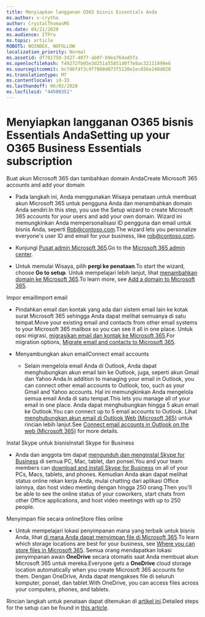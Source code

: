 ```yaml
---
title: Menyiapkan langganan O365 bisnis Essentials Anda
ms.author: v-crytho
author: CrystalThomasMS
ms.date: 04/21/2020
ms.audience: ITPro
ms.topic: article
ROBOTS: NOINDEX, NOFOLLOW
localization_priority: Normal
ms.assetid: df781750-3d27-4077-ab0f-b9ea764ad5fa
ms.openlocfilehash: f49272fb05e3d251a55851d0f7e8ac32111899e6
ms.sourcegitcommit: bc7d6f4f3c9f7060d073f5130e1ec856e248d020
ms.translationtype: MT
ms.contentlocale: id-ID
ms.lasthandoff: 06/02/2020
ms.locfileid: "44509351"
---
```

# <a name="setting-up-your-o365-business-essentials-subscription"></a><span data-ttu-id="efe97-102">Menyiapkan langganan O365 bisnis Essentials Anda</span><span class="sxs-lookup"><span data-stu-id="efe97-102">Setting up your O365 Business Essentials subscription</span></span>

<span data-ttu-id="efe97-103">Buat akun Microsoft 365 dan tambahkan domain Anda</span><span class="sxs-lookup"><span data-stu-id="efe97-103">Create Microsoft 365 accounts and add your domain</span></span>
  
- <span data-ttu-id="efe97-104">Pada langkah ini, Anda menggunakan Wisaya penataan untuk membuat akun Microsoft 365 untuk pengguna Anda dan menambahkan domain Anda sendiri.</span><span class="sxs-lookup"><span data-stu-id="efe97-104">In this step, you use the Setup wizard to create Microsoft 365 accounts for your users and add your own domain.</span></span> <span data-ttu-id="efe97-105">Wizard ini memungkinkan Anda mempersonalisasi ID pengguna dan email untuk bisnis Anda, seperti [Rob@contoso.com](mailto:rob@contoso.com).</span><span class="sxs-lookup"><span data-stu-id="efe97-105">The wizard lets you personalize everyone's user ID and email for your business, like [rob@contoso.com](mailto:rob@contoso.com).</span></span>
    
- <span data-ttu-id="efe97-106">Kunjungi [Pusat admin Microsoft 365](https://login.partner.microsoftonline.cn/).</span><span class="sxs-lookup"><span data-stu-id="efe97-106">Go to the [Microsoft 365 admin center](https://login.partner.microsoftonline.cn/).</span></span>
    
- <span data-ttu-id="efe97-107">Untuk memulai Wisaya, pilih **pergi ke penataan**.</span><span class="sxs-lookup"><span data-stu-id="efe97-107">To start the wizard, choose **Go to setup**.</span></span> <span data-ttu-id="efe97-108">Untuk mempelajari lebih lanjut, lihat [menambahkan domain ke Microsoft 365](https://docs.microsoft.com/microsoft-365/admin/setup/add-domain).</span><span class="sxs-lookup"><span data-stu-id="efe97-108">To learn more, see [Add a domain to Microsoft 365](https://docs.microsoft.com/microsoft-365/admin/setup/add-domain).</span></span>
    
<span data-ttu-id="efe97-109">Impor email</span><span class="sxs-lookup"><span data-stu-id="efe97-109">Import email</span></span>
  
- <span data-ttu-id="efe97-110">Pindahkan email dan kontak yang ada dari sistem email lain ke kotak surat Microsoft 365 sehingga Anda dapat melihat semuanya di satu tempat.</span><span class="sxs-lookup"><span data-stu-id="efe97-110">Move your existing email and contacts from other email systems to your Microsoft 365 mailbox so you can see it all in one place.</span></span> <span data-ttu-id="efe97-111">Untuk opsi migrasi, [migrasikan email dan kontak ke Microsoft 365](https://docs.microsoft.com/microsoft-365/admin/setup/migrate-email-and-contacts-admin).</span><span class="sxs-lookup"><span data-stu-id="efe97-111">For migration options, [Migrate email and contacts to Microsoft 365](https://docs.microsoft.com/microsoft-365/admin/setup/migrate-email-and-contacts-admin).</span></span>
    
- <span data-ttu-id="efe97-112">Menyambungkan akun email</span><span class="sxs-lookup"><span data-stu-id="efe97-112">Connect email accounts</span></span>
    
  - <span data-ttu-id="efe97-113">Selain mengelola email Anda di Outlook, Anda dapat menghubungkan akun email lain ke Outlook, juga, seperti akun Gmail dan Yahoo Anda.</span><span class="sxs-lookup"><span data-stu-id="efe97-113">In addition to managing your email in Outlook, you can connect other email accounts to Outlook, too, such as your Gmail and Yahoo accounts.</span></span> <span data-ttu-id="efe97-114">Hal ini memungkinkan Anda mengelola semua email Anda di satu tempat.</span><span class="sxs-lookup"><span data-stu-id="efe97-114">This lets you manage all of your email in one place.</span></span> <span data-ttu-id="efe97-115">Anda dapat menghubungkan hingga 5 akun email ke Outlook.</span><span class="sxs-lookup"><span data-stu-id="efe97-115">You can connect up to 5 email accounts to Outlook.</span></span> <span data-ttu-id="efe97-116">Lihat [menghubungkan akun email di Outlook Web (Microsoft 365)](https://support.office.com/Article/Connect-email-accounts-in-Outlook-on-the-web-Office-365-d7012ff0-924f-4f78-8aca-c3912d886c4d) untuk rincian lebih lanjut.</span><span class="sxs-lookup"><span data-stu-id="efe97-116">See [Connect email accounts in Outlook on the web (Microsoft 365)](https://support.office.com/Article/Connect-email-accounts-in-Outlook-on-the-web-Office-365-d7012ff0-924f-4f78-8aca-c3912d886c4d) for more details.</span></span> 
    
<span data-ttu-id="efe97-117">Instal Skype untuk bisnis</span><span class="sxs-lookup"><span data-stu-id="efe97-117">Install Skype for Business</span></span>
  
- <span data-ttu-id="efe97-118">Anda dan anggota tim dapat [mengunduh dan menginstal Skype for Business](https://support.office.com/Article/download-and-install-Skype-for-Business-8a0d4da8-9d58-44f9-9759-5c8f340cb3fb) di semua PC, Mac, tablet, dan ponsel.</span><span class="sxs-lookup"><span data-stu-id="efe97-118">You and your team members can [download and install Skype for Business](https://support.office.com/Article/download-and-install-Skype-for-Business-8a0d4da8-9d58-44f9-9759-5c8f340cb3fb) on all of your PCs, Macs, tablets, and phones.</span></span> <span data-ttu-id="efe97-119">Kemudian Anda akan dapat melihat status online rekan kerja Anda, mulai chatting dari aplikasi Office lainnya, dan host video meeting dengan hingga 250 orang.</span><span class="sxs-lookup"><span data-stu-id="efe97-119">Then you'll be able to see the online status of your coworkers, start chats from other Office applications, and host video meetings with up to 250 people.</span></span> 
    
<span data-ttu-id="efe97-120">Menyimpan file secara online</span><span class="sxs-lookup"><span data-stu-id="efe97-120">Store files online</span></span>
  
- <span data-ttu-id="efe97-121">Untuk mempelajari lokasi penyimpanan mana yang terbaik untuk bisnis Anda, lihat [di mana Anda dapat menyimpan file di Microsoft 365](https://support.office.com/article/c7c20284-bc94-47f4-9728-d28e9daf0790.aspx).</span><span class="sxs-lookup"><span data-stu-id="efe97-121">To learn which storage locations are best for your business, see [Where you can store files in Microsoft 365](https://support.office.com/article/c7c20284-bc94-47f4-9728-d28e9daf0790.aspx).</span></span> <span data-ttu-id="efe97-122">Semua orang mendapatkan lokasi penyimpanan awan **OneDrive** secara otomatis saat Anda membuat akun Microsoft 365 untuk mereka.</span><span class="sxs-lookup"><span data-stu-id="efe97-122">Everyone gets a **OneDrive** cloud storage location automatically when you create Microsoft 365 accounts for them.</span></span> <span data-ttu-id="efe97-123">Dengan OneDrive, Anda dapat mengakses file di seluruh komputer, ponsel, dan tablet.</span><span class="sxs-lookup"><span data-stu-id="efe97-123">With OneDrive, you can access files across your computers, phones, and tablets.</span></span> 
    
<span data-ttu-id="efe97-124">Rincian langkah untuk penataan dapat ditemukan di [artikel ini](https://docs.microsoft.com/microsoft-365/admin/setup/setup).</span><span class="sxs-lookup"><span data-stu-id="efe97-124">Detailed steps for the setup can be found in [this article](https://docs.microsoft.com/microsoft-365/admin/setup/setup).</span></span>
  


